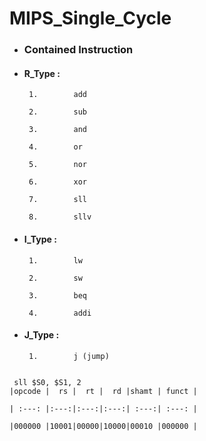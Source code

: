 # MIPS_Single_Cycle


- ###    Contained Instruction

- ####   R_Type :

       1.        add       

       2.        sub       

       3.        and      

       4.        or

       5.        nor       

       6.        xor 

       7.        sll     

       8.        sllv

- ####   I_Type :

       1.        lw

       2.        sw    

       3.        beq  

       4.        addi 

- ####   J_Type :

       1.        j (jump)


``` 

 sll $S0, $S1, 2 
|opcode |  rs |  rt |  rd |shamt | funct |

| :---: |:---:|:---:|:---:| :---:| :---: |

|000000 |10001|00000|10000|00010 |000000 |






